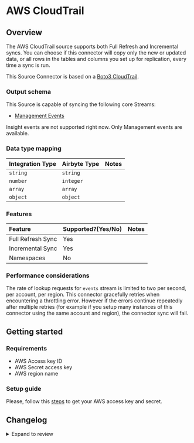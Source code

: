 # AWS CloudTrail

## Overview

The AWS CloudTrail source supports both Full Refresh and Incremental syncs. You can choose if this connector will copy only the new or updated data, or all rows in the tables and columns you set up for replication, every time a sync is run.

This Source Connector is based on a [Boto3 CloudTrail](https://boto3.amazonaws.com/v1/documentation/api/latest/reference/services/cloudtrail.html).

### Output schema

This Source is capable of syncing the following core Streams:

- [Management Events](https://boto3.amazonaws.com/v1/documentation/api/latest/reference/services/cloudtrail.html#CloudTrail.Client.lookup_events)

Insight events are not supported right now. Only Management events are available.

### Data type mapping

| Integration Type | Airbyte Type | Notes |
| :--------------- | :----------- | :---- |
| `string`         | `string`     |       |
| `number`         | `integer`    |       |
| `array`          | `array`      |       |
| `object`         | `object`     |       |

### Features

| Feature           | Supported?\(Yes/No\) | Notes |
| :---------------- | :------------------- | :---- |
| Full Refresh Sync | Yes                  |       |
| Incremental Sync  | Yes                  |       |
| Namespaces        | No                   |       |

### Performance considerations

The rate of lookup requests for `events` stream is limited to two per second, per account, per region. This connector gracefully retries when encountering a throttling error. However if the errors continue repeatedly after multiple retries \(for example if you setup many instances of this connector using the same account and region\), the connector sync will fail.

## Getting started

### Requirements

- AWS Access key ID
- AWS Secret access key
- AWS region name

### Setup guide

Please, follow this [steps](https://docs.aws.amazon.com/powershell/latest/userguide/pstools-appendix-sign-up.html) to get your AWS access key and secret.

## Changelog

<details>
  <summary>Expand to review</summary>

| Version | Date       | Pull Request                                             | Subject                                                                         |
| :------ | :--------- | :------------------------------------------------------- | :------------------------------------------------------------------------------ |
| 1.0.0   | 2024-07-02 | [36562](https://github.com/airbytehq/airbyte/pull/36562) | Migrate to low code CDK, Add filter                                             |
| 0.1.12  | 2024-06-22 | [39960](https://github.com/airbytehq/airbyte/pull/39960) | Update dependencies                                                             |
| 0.1.11  | 2024-06-06 | [39246](https://github.com/airbytehq/airbyte/pull/39246) | [autopull] Upgrade base image to v1.2.2                                         |
| 0.1.10  | 2024-06-03 | [38911](https://github.com/airbytehq/airbyte/pull/38911) | Replace AirbyteLogger with logging.Logger                                       |
| 0.1.9   | 2024-06-03 | [38911](https://github.com/airbytehq/airbyte/pull/38911) | Replace AirbyteLogger with logging.Logger                                       |
| 0.1.8   | 2024-05-20 | [38448](https://github.com/airbytehq/airbyte/pull/38448) | [autopull] base image + poetry + up_to_date                                     |
| 0.1.7   | 2024-04-15 | [37122](https://github.com/airbytehq/airbyte/pull/37122) | Base image migration: remove Dockerfile and use the python-connector-base image |
| 0.1.6   | 2024-04-12 | [37122](https://github.com/airbytehq/airbyte/pull/37122) | schema descriptions                                                             |
| 0.1.5   | 2023-02-15 | [23083](https://github.com/airbytehq/airbyte/pull/23083) | Specified date formatting in specification                                      |
| 0.1.4   | 2022-04-11 | [11763](https://github.com/airbytehq/airbyte/pull/11763) | Upgrade to Python 3.9                                                           |
| 0.1.3   | 2021-12-23 | [8434](https://github.com/airbytehq/airbyte/pull/8434)   | Update fields in source-connectors specifications                               |
| 0.1.2   | 2021-08-04 | [5152](https://github.com/airbytehq/airbyte/pull/5152)   | Fix connector spec.json                                                         |
| 0.1.1   | 2021-07-06 | [4539](https://github.com/airbytehq/airbyte/pull/4539)   | Add `AIRBYTE_ENTRYPOINT` for Kubernetes support                                 |
| 0.1.0   | 2021-06-23 | [4122](https://github.com/airbytehq/airbyte/pull/4122)   | Initial release supporting the LookupEvent API                                  |

</details>

